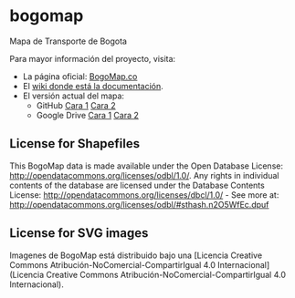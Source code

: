 # bogomap
Mapa de Transporte de Bogota

Para mayor información del proyecto, visita:

* La página oficial: [BogoMap.co](http://bogomap.co/)
* El [wiki donde está la documentación](https://github.com/BogoMap/bogomap/wiki).
* El versión actual del mapa:
  * GitHub [Cara 1](https://github.com/BogoMap/bogomap.github.io/raw/master/mapa/bogomap-1.png) [Cara 2](https://github.com/BogoMap/bogomap.github.io/raw/master/mapa/bogomap-2.png)
  * Google Drive [Cara 1](https://drive.google.com/open?id=0B_Ez046J_f64V05kM0g3NlNFUk0) [Cara 2](https://drive.google.com/open?id=0B_Ez046J_f64Y1JGZEU5UWs5a0U)

## License for Shapefiles

This BogoMap data is made available under the Open Database License: http://opendatacommons.org/licenses/odbl/1.0/. Any rights in individual contents of the database are licensed under the Database Contents License: http://opendatacommons.org/licenses/dbcl/1.0/ - See more at: http://opendatacommons.org/licenses/odbl/#sthash.n2O5WfEc.dpuf

## License for SVG images

Imagenes de BogoMap está distribuido bajo una [Licencia Creative Commons Atribución-NoComercial-CompartirIgual 4.0 Internacional](Licencia Creative Commons Atribución-NoComercial-CompartirIgual 4.0 Internacional).
